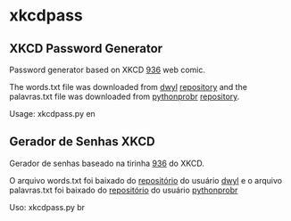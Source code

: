 # xkcdpass
## XKCD Password Generator

Password generator based on XKCD [936](https://xkcd.com/936/) web comic.

The words.txt file was downloaded from [dwyl](https://github.com/dwyl/) [repository](https://github.com/dwyl/english-words) and the palavras.txt file was downloaded from [pythonprobr](https://github.com/pythonprobr/) [repository](https://github.com/pythonprobr/palavras).

Usage: xkcdpass.py en

## Gerador de Senhas XKCD

Gerador de senhas baseado na tirinha [936](https://xkcd.com/936/) do XKCD.

O arquivo words.txt foi baixado do [repositório](https://github.com/dwyl/english-words) do usuário [dwyl](https://github.com/dwyl/) e o arquivo palavras.txt foi baixado do [repositório](https://github.com/pythonprobr/palavras) do usuário [pythonprobr](https://github.com/pythonprobr/)

Uso: xkcdpass.py br
